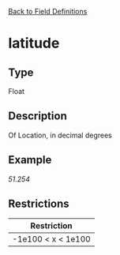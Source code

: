 [Back to Field Definitions](../../field_definition_overview)
# latitude

## Type
Float

## Description


Of Location, in decimal degrees
## Example
*51.254*

## Restrictions
| Restriction |
| :---------: |
| -1e100 < x < 1e100 |

